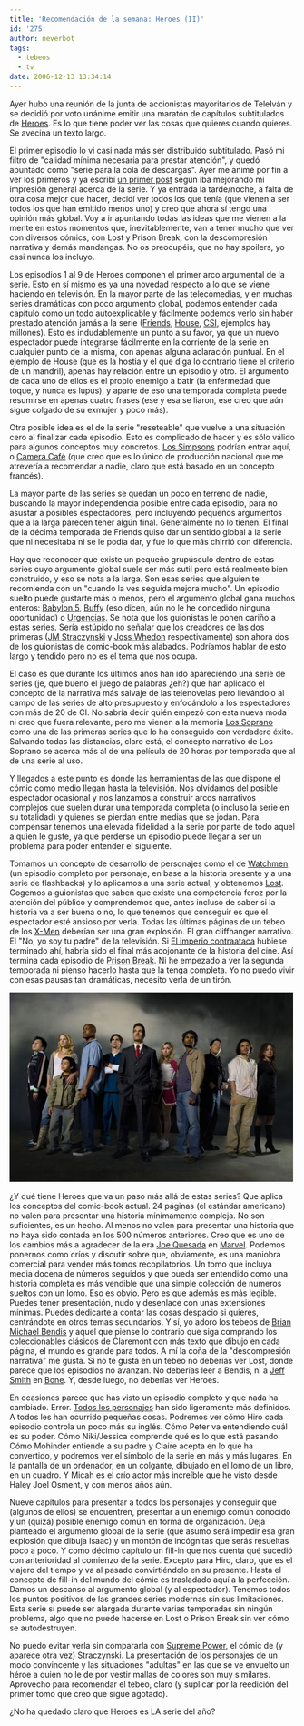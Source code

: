 ```yaml
---
title: 'Recomendación de la semana: Heroes (II)'
id: '275'
author: neverbot
tags:
  - tebeos
  - tv
date: 2006-12-13 13:34:14
---
```


Ayer hubo una reunión de la junta de accionistas mayoritarios de TeleIván y se decidió por voto unánime emitir una maratón de capítulos subtitulados de [Heroes](http://en.wikipedia.org/wiki/Heroes_(TV_series)). Es lo que tiene poder ver las cosas que quieres cuando quieres. Se avecina un texto largo.

El primer episodio lo vi casi nada más ser distribuido subtitulado. Pasó mi filtro de "calidad mínima necesaria para prestar atención", y quedó apuntado como "serie para la cola de descargas". Ayer me animé por fin a ver los primeros y ya escribí [un primer post](https://neverbot.com/tv/recomendacion-de-la-semana-heroes/) según iba mejorando mi impresión general acerca de la serie. Y ya entrada la tarde/noche, a falta de otra cosa mejor que hacer, decidí ver todos los que tenía (que vienen a ser todos los que han emitido menos uno) y creo que ahora sí tengo una opinión más global. Voy a ir apuntando todas las ideas que me vienen a la mente en estos momentos que, inevitablemente, van a tener mucho que ver con diversos cómics, con Lost y Prison Break, con la descompresión narrativa y demás mandangas. No os preocupéis, que no hay spoilers, yo casi nunca los incluyo.

Los episodios 1 al 9 de Heroes componen el primer arco argumental de la serie. Esto en sí mismo es ya una novedad respecto a lo que se viene haciendo en televisión. En la mayor parte de las telecomedias, y en muchas series dramáticas con poco argumento global, podemos entender cada capítulo como un todo autoexplicable y fácilmente podemos verlo sin haber prestado atención jamás a la serie ([Friends](http://en.wikipedia.org/wiki/Friends), [House](http://en.wikipedia.org/wiki/House_%28TV_series%29), [CSI](http://en.wikipedia.org/wiki/CSI:_Crime_Scene_Investigation), ejemplos hay millones). Esto es indudablemente un punto a su favor, ya que un nuevo espectador puede integrarse fácilmente en la corriente de la serie en cualquier punto de la misma, con apenas alguna aclaración puntual. En el ejemplo de House (que es la hostia y el que diga lo contrario tiene el criterio de un mandril), apenas hay relación entre un episodio y otro. El argumento de cada uno de ellos es el propio enemigo a batir (la enfermedad que toque, y nunca es lupus), y aparte de eso una temporada completa puede resumirse en apenas cuatro frases (ese y esa se liaron, ese creo que aún sigue colgado de su exmujer y poco más).

Otra posible idea es el de la serie "reseteable" que vuelve a una situación cero al finalizar cada episodio. Esto es complicado de hacer y es sólo válido para algunos conceptos muy concretos. [Los Simpsons](http://en.wikipedia.org/wiki/The_simpsons) podrían entrar aquí, o [Camera Café](http://en.wikipedia.org/wiki/Camera_Cafe) (que creo que es lo único de producción nacional que me atrevería a recomendar a nadie, claro que está basado en un concepto francés).

La mayor parte de las series se quedan un poco en terreno de nadie, buscando la mayor independencia posible entre cada episodio, para no asustar a posibles espectadores, pero incluyendo pequeños argumentos que a la larga parecen tener algún final. Generalmente no lo tienen. El final de la décima temporada de Friends quiso dar un sentido global a la serie que ni necesitaba ni se le podía dar, y fue lo que más chirrió con diferencia.

Hay que reconocer que existe un pequeño grupúsculo dentro de estas series cuyo argumento global suele ser más sutil pero está realmente bien construido, y eso se nota a la larga. Son esas series que alguien te recomienda con un "cuando la ves seguida mejora mucho". Un episodio suelto puede gustarte más o menos, pero el argumento global gana muchos enteros: [Babylon 5](http://en.wikipedia.org/wiki/Babylon_5), [Buffy](http://en.wikipedia.org/wiki/Buffy_the_Vampire_Slayer) (eso dicen, aún no le he concedido ninguna oportunidad) o [Urgencias](http://en.wikipedia.org/wiki/ER_%28TV_series%29). Se nota que los guionistas le ponen cariño a estas series. Sería estúpido no señalar que los creadores de las dos primeras ([JM Straczynski](http://en.wikipedia.org/wiki/J._Michael_Straczynski) y [Joss Whedon](http://en.wikipedia.org/wiki/Joss_Whedon) respectivamente) son ahora dos de los guionistas de comic-book más alabados. Podríamos hablar de esto largo y tendido pero no es el tema que nos ocupa.

El caso es que durante los últimos años han ido apareciendo una serie de series (je, que bueno el juego de palabras ¿eh?) que han aplicado el concepto de la narrativa más salvaje de las telenovelas pero llevándolo al campo de las series de alto presupuesto y enfocándolo a los espectadores con más de 20 de CI. No sabría decir quién empezó con esta nueva moda ni creo que fuera relevante, pero me vienen a la memoria [Los Soprano](http://en.wikipedia.org/wiki/The_Sopranos) como una de las primeras series que lo ha conseguido con verdadero éxito. Salvando todas las distancias, claro está, el concepto narrativo de Los Soprano se acerca más al de una película de 20 horas por temporada que al de una serie al uso.

Y llegados a este punto es donde las herramientas de las que dispone el cómic como medio llegan hasta la televisión. Nos olvidamos del posible espectador ocasional y nos lanzamos a construir arcos narrativos complejos que suelen durar una temporada completa (o incluso la serie en su totalidad) y quienes se pierdan entre medias que se jodan. Para compensar tenemos una elevada fidelidad a la serie por parte de todo aquel a quien le guste, ya que perderse un episodio puede llegar a ser un problema para poder entender el siguiente.

Tomamos un concepto de desarrollo de personajes como el de [Watchmen](http://en.wikipedia.org/wiki/Watchmen) (un episodio completo por personaje, en base a la historia presente y a una serie de flashbacks) y lo aplicamos a una serie actual, y obtenemos [Lost](http://en.wikipedia.org/wiki/Lost_%28TV_series%29). Cogemos a guionistas que saben que existe una competencia feroz por la atención del público y comprendemos que, antes incluso de saber si la historia va a ser buena o no, lo que tenemos que conseguir es que el espectador esté ansioso por verla. Todas las últimas páginas de un tebeo de los [X-Men](http://en.wikipedia.org/wiki/Uncanny_X-Men) deberían ser una gran explosión. El gran cliffhanger narrativo. El "No, yo soy tu padre" de la televisión. Si [El imperio contraataca](http://en.wikipedia.org/wiki/Empire_Strikes_Back) hubiese terminado ahí, habría sido el final más acojonante de la historia del cine. Así termina cada episodio de [Prison Break](http://en.wikipedia.org/wiki/Prison_break). Ni he empezado a ver la segunda temporada ni pienso hacerlo hasta que la tenga completa. Yo no puedo vivir con esas pausas tan dramáticas, necesito verla de un tirón.

![Heroes (los protagonistas)](./recomendacion-de-la-semana-heroes-ii/Heroes.jpg "Heroes (los protagonistas)")

¿Y qué tiene Heroes que va un paso más allá de estas series? Que aplica los conceptos del comic-book actual. 24 páginas (el estándar americano) no valen para presentar una historia mínimamente compleja. No son suficientes, es un hecho. Al menos no valen para presentar una historia que no haya sido contada en los 500 números anteriores. Creo que es uno de los cambios más a agradecer de la era [Joe Quesada](http://en.wikipedia.org/wiki/Joe_Quesada) en [Marvel](http://en.wikipedia.org/wiki/Marvel_comics). Podemos ponernos como críos y discutir sobre que, obviamente, es una maniobra comercial para vender más tomos recopilatorios. Un tomo que incluya media docena de números seguidos y que pueda ser entendido como una historia completa es más vendible que una simple colección de numeros sueltos con un lomo. Eso es obvio. Pero es que además es más legible. Puedes tener presentación, nudo y desenlace con unas extensiones mínimas. Puedes dedicarte a contar las cosas despacio si quieres, centrándote en otros temas secundarios. Y sí, yo adoro los tebeos de [Brian Michael Bendis](http://en.wikipedia.org/wiki/Brian_Michael_Bendis) y aquel que piense lo contrario que siga comprando los coleccionables clásicos de Claremont con más texto que dibujo en cada página, el mundo es grande para todos. A mí la coña de la "descompresión narrativa" me gusta. Si no te gusta en un tebeo no deberías ver Lost, donde parece que los episodios no avanzan. No deberías leer a Bendis, ni a [Jeff Smith](http://en.wikipedia.org/wiki/Jeff_Smith_%28cartoonist%29) en [Bone](http://en.wikipedia.org/wiki/Bone_%28comics%29). Y, desde luego, no deberías ver Heroes.

En ocasiones parece que has visto un episodio completo y que nada ha cambiado. Error. [Todos los personajes](http://en.wikipedia.org/wiki/List_of_characters_in_Heroes) han sido ligeramente más definidos. A todos les han ocurrido pequeñas cosas. Podremos ver cómo Hiro cada episodio controla un poco más su inglés. Cómo Peter va entendiendo cuál es su poder. Cómo Niki/Jessica comprende qué es lo que está pasando. Cómo Mohinder entiende a su padre y Claire acepta en lo que ha convertido, y podremos ver el símbolo de la serie en más y más lugares. En la pantalla de un ordenador, en un colgante, dibujado en el lomo de un libro, en un cuadro. Y Micah es el crío actor más increíble que he visto desde Haley Joel Osment, y con menos años aún.

Nueve capítulos para presentar a todos los personajes y conseguir que (algunos de ellos) se encuentren, presentar a un enemigo común conocido y un (quizá) posible enemigo común en forma de organización. Deja planteado el argumento global de la serie (que asumo será impedir esa gran explosión que dibuja Isaac) y un montón de incógnitas que serás resueltas poco a poco. Y como décimo capítulo un fill-in que nos cuenta qué sucedió con anterioridad al comienzo de la serie. Excepto para Hiro, claro, que es el viajero del tiempo y va al pasado convirtiéndolo en su presente. Hasta el concepto de fill-in del mundo del cómic es trasladado aquí a la perfección. Damos un descanso al argumento global (y al espectador). Tenemos todos los puntos positivos de las grandes series modernas sin sus limitaciones. Esta serie sí puede ser alargada durante varias temporadas sin ningún problema, algo que no puede hacerse en Lost o Prison Break sin ver cómo se autodestruyen.

No puedo evitar verla sin compararla con [Supreme Power](http://en.wikipedia.org/wiki/Supreme_Power), el cómic de (y aparece otra vez) Straczynski. La presentación de los personajes de un modo convincente y las situaciones "adultas" en las que se ve envuelto un héroe a quien no le de por vestir mallas de colores son muy similares. Aprovecho para recomendar el tebeo, claro (y suplicar por la reedición del primer tomo que creo que sigue agotado).

¿No ha quedado claro que Heroes es LA serie del año?
